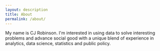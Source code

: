 ```yaml
---
layout: description
title: About
permalink: /about/
---
```


My name is CJ Robinson. I'm interested in using data to solve interesting problems and advance social good with a unique blend of experience in analytics, data science, statistics and public policy.

